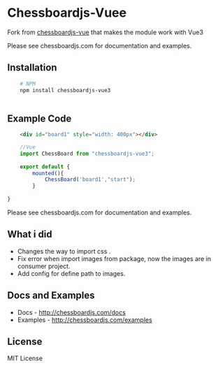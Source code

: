 # Chessboardjs-Vuee


Fork from [chessboardjs-vue](https://github.com/technoo0/chessboardjs-vue) that makes the module work with Vue3

Please see chessboardjs.com for documentation and examples.

## Installation 


```sh
    # NPM
    npm install chessboardjs-vue3
    
```

## Example Code

```html
    <div id="board1" style="width: 400px"></div>
```
```js
    //Vue
    import ChessBoard from "chessboardjs-vue3";
    
    export default {
        mounted(){
            ChessBoard('board1',"start");
        }
  
}

```
Please see chessboardjs.com for documentation and examples.

## What i did 

- Changes the way to import css .
- Fix error when import images from package, now the images are in consumer project.
- Add config for define path to images.

## Docs and Examples

- Docs - <http://chessboardjs.com/docs>
- Examples - <http://chessboardjs.com/examples>

## License

MIT License


